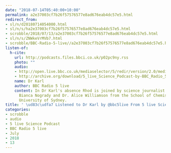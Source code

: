 ```yaml
---
date: "2018-07-14T05:40:00+10:00"
permalink: a2e37003cf7b26f57576577e8ad676eab4dc57e5.html
redirect_from:
- sl/n/d20180714054000.html
- sl/n/s/ha2e37003cf7b26f57576577e8ad676eab4dc57e5.html
- scrobble/2018/07/13/a2e37003cf7b26f57576577e8ad676eab4dc57e5.html
- sl/n/s/ZNWkeVrMVb7.html
- scrobble/BBC-Radio-5-live//a2e37003cf7b26f57576577e8ad676eab4dc57e5.html
listen-of:
  h-cite:
    url: http://podcasts.files.bbci.co.uk/p02pc9ny.rss
    photo: ""
    audio:
    - http://open.live.bbc.co.uk/mediaselector/5/redir/version/2.0/mediaset/audio-nondrm-download/proto/http/vpid/p06dj86p.mp3
    - http://archive.org/download/5_live_Science_Podcast-by-BBC_Radio_5_live/p06dj86p.mp3
    name: Dr Karl
    author: BBC Radio 5 live
    content: In Dr Karl's absence Rhod is joined by science journalist and author
      Bianca Nogrady and Dr. Alice Williamson from the School of Chemistry at the
      University of Sydney.
title: ' \ud83c\udfa7 Listened to Dr Karl by @bbc5live From 5 live Science Podcast'
categories:
- scrobble
- audio
- 5 live Science Podcast
- BBC Radio 5 live
- July
- 2018
- 13
---
```

